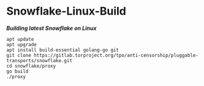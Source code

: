 # Snowflake-Linux-Build

***Building latest Snowflake on Linux***

```
apt update
apt upgrade
apt install build-essential golang-go git
git clone https://gitlab.torproject.org/tpo/anti-censorship/pluggable-transports/snowflake.git
cd snowflake/proxy
go build
./proxy
```
